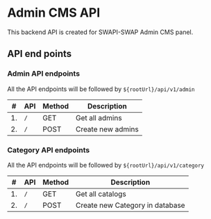 # Admin CMS API

This backend API is created for SWAPI-SWAP Admin CMS panel.

## API end points

### Admin API endpoints

All the API endpoints will be followed by `${rootUrl}/api/v1/admin`

| #   | API | Method | Description       |
| --- | --- | ------ | ----------------- |
| 1.  | `/` | GET    | Get all admins    |
| 2.  | `/` | POST   | Create new admins |



### Category API endpoints

All the API endpoints will be followed by `${rootUrl}/api/v1/category`

| #   | API | Method | Description       |
| --- | --- | ------ | ----------------- |
| 1.  | `/` | GET    | Get all catalogs    |
| 2.  | `/` | POST   | Create new Category in database |
